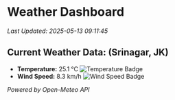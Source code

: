 
# Weather Dashboard

_Last Updated: 2025-05-13 09:11:45_

## Current Weather Data: (Srinagar, JK)
- **Temperature:** 25.1 °C ![Temperature Badge](https://img.shields.io/badge/Temperature-Medium%20Temp-green)
- **Wind Speed:** 8.3 km/h ![Wind Speed Badge](https://img.shields.io/badge/Wind%20Speed-Light%20Wind-blue)

*Powered by Open-Meteo API*
